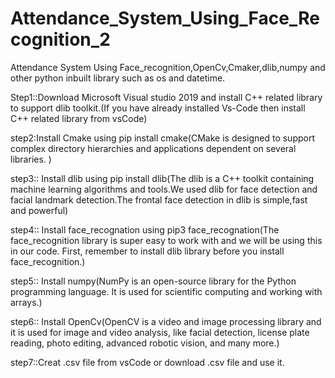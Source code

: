 # Attendance_System_Using_Face_Recognition_2
Attendance System Using Face_recognition,OpenCv,Cmaker,dlib,numpy and other python inbuilt library such as os and datetime.


Step1::Download Microsoft Visual studio 2019 and install C++ related library to support dlib toolkit.(If you have already installed Vs-Code then install C++ related library from vsCode)

step2:Install Cmake using pip install cmake(CMake is designed to support complex directory hierarchies and applications dependent on several libraries. )

step3:: Install dlib using pip install dlib(The dlib is a C++ toolkit containing machine learning algorithms and tools.We used dlib for face detection and facial landmark detection.The frontal face detection in dlib is simple,fast and powerful)

step4:: Install face_recognation using pip3 face_recognation(The face_recognition library is super easy to work with and we will be using this in our code. First, remember to install dlib library before you install face_recognition.)

step5:: Install numpy(NumPy is an open-source library for the Python programming language. It is used for scientific computing and working with arrays.)

step6:: Install OpenCv(OpenCV is a video and image processing library and it is used for image and video analysis, like facial detection, license plate reading, photo editing, advanced robotic vision, and many more.)

step7::Creat .csv file from vsCode or download .csv file and use it.




